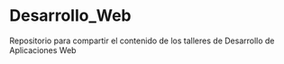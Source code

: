 # Desarrollo_Web
Repositorio para compartir el contenido de los talleres de Desarrollo de Aplicaciones Web
